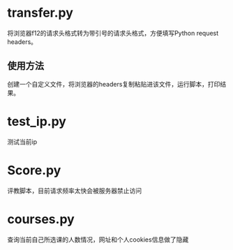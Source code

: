 # transfer.py
将浏览器f12的请求头格式转为带引号的请求头格式，方便填写Python request headers。

## 使用方法
创建一个自定义文件，将浏览器的headers复制粘贴进该文件，运行脚本，打印结果。


# test_ip.py
测试当前ip

# Score.py
评教脚本，目前请求频率太快会被服务器禁止访问

# courses.py
查询当前自己所选课的人数情况，网址和个人cookies信息做了隐藏

